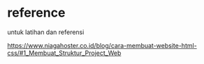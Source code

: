 # reference
untuk latihan dan referensi

https://www.niagahoster.co.id/blog/cara-membuat-website-html-css/#1_Membuat_Struktur_Project_Web
